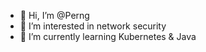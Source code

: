 - 👋 Hi, I’m @Perng
- 👀 I’m interested in network security  
- 🌱 I’m currently learning Kubernetes & Java

<!---
Master-Perng/Master-Perng is a ✨ special ✨ repository because its `README.md` (this file) appears on your GitHub profile.
You can click the Preview link to take a look at your changes.
--->
